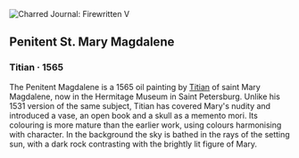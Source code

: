 <div class="artwork-of-the-day">
  <div class="container">
    <div class="img-wrapper">
      <img
        src="https://uploads4.wikiart.org/images/titian/penitent-st-mary-magdalene.jpg!Large.jpg"
        alt="Charred Journal: Firewritten V" />
    </div>
    <div class="artwork-detail">
      <div class="artwork-origin"> 
        <h2 class="artwork-name">Penitent St. Mary Magdalene</h2>
        <h3 class="artist">
          Titian
                    ·  1565
        </h3>
      </div>
      <p class="description">
        <span class="artwork-description-text ng-binding" ng-bind-html="viewModel.ArtworkOfTheDay.Description | unsafe">The Penitent Magdalene is a 1565 oil painting by <a target="_blank" href="/en/titian">Titian</a> of saint Mary Magdalene, now in the Hermitage Museum in Saint Petersburg. Unlike his 1531 version of the same subject, Titian has covered Mary's nudity and introduced a vase, an open book and a skull as a memento mori. Its colouring is more mature than the earlier work, using colours harmonising with character. In the background the sky is bathed in the rays of the setting sun, with a dark rock contrasting with the brightly lit figure of Mary.</span>
                        <div class="text-shadow-container" ng-show="showShadow" style=""></div>
      </p>
    </div>
  </div>

</div>
